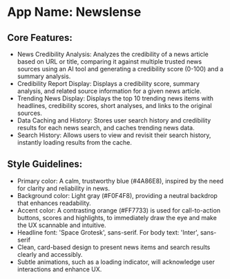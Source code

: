 # **App Name**: Newslense

## Core Features:

- News Credibility Analysis: Analyzes the credibility of a news article based on URL or title, comparing it against multiple trusted news sources using an AI tool and generating a credibility score (0-100) and a summary analysis.
- Credibility Report Display: Displays a credibility score, summary analysis, and related source information for a given news article.
- Trending News Display: Displays the top 10 trending news items with headlines, credibility scores, short analyses, and links to the original sources.
- Data Caching and History: Stores user search history and credibility results for each news search, and caches trending news data.
- Search History: Allows users to view and revisit their search history, instantly loading results from the cache.

## Style Guidelines:

- Primary color: A calm, trustworthy blue (#4A86E8), inspired by the need for clarity and reliability in news.
- Background color: Light gray (#F0F4F8), providing a neutral backdrop that enhances readability.
- Accent color: A contrasting orange (#FF7733) is used for call-to-action buttons, scores and highlights, to immediately draw the eye and make the UX scannable and intuitive.
- Headline font: 'Space Grotesk', sans-serif. For body text: 'Inter', sans-serif
- Clean, card-based design to present news items and search results clearly and accessibly.
- Subtle animations, such as a loading indicator, will acknowledge user interactions and enhance UX.